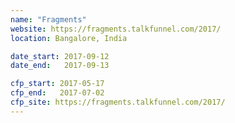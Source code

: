 ```yaml
---
name: "Fragments"
website: https://fragments.talkfunnel.com/2017/
location: Bangalore, India

date_start: 2017-09-12
date_end:   2017-09-13

cfp_start: 2017-05-17  
cfp_end:   2017-07-02  
cfp_site: https://fragments.talkfunnel.com/2017/ 
---
```

